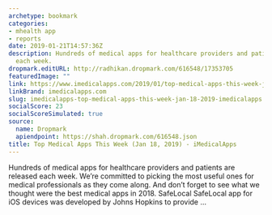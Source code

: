 ```yaml
---
archetype: bookmark
categories:
- mhealth app
- reports
date: 2019-01-21T14:57:36Z
description: Hundreds of medical apps for healthcare providers and patients are released
  each week.
dropmark.editURL: http://radhikan.dropmark.com/616548/17353705
featuredImage: ""
link: https://www.imedicalapps.com/2019/01/top-medical-apps-this-week-jan-18-2019/
linkBrand: imedicalapps.com
slug: imedicalapps-top-medical-apps-this-week-jan-18-2019-imedicalapps
socialScore: 23
socialScoreSimulated: true
source:
  name: Dropmark
  apiendpoint: https://shah.dropmark.com/616548.json
title: Top Medical Apps This Week (Jan 18, 2019) - iMedicalApps
---
```

Hundreds of medical apps for healthcare providers and patients are released each week. We’re committed to picking the most useful ones for medical professionals as they come along. And don’t forget to see what we thought were the best medical apps in 2018. SafeLocal SafeLocal app for iOS devices was developed by Johns Hopkins to provide …